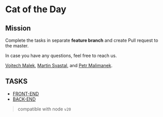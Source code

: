 # Cat of the Day

## Mission

Complete the tasks in separate **feature branch** and create Pull request to the master.

In case you have any questions, feel free to reach us.

[Vojtech Malek](https://github.com/vojtesaak),
[Martin Svastal](https://github.com/svastal), and
[Petr Malimanek](https://github.com/petrmm).


## TASKS
 - [FRONT-END](./docs/frontend-dev.md)
 - [BACK-END](./docs/backend-dev.md)


> compatible with node `v20`
